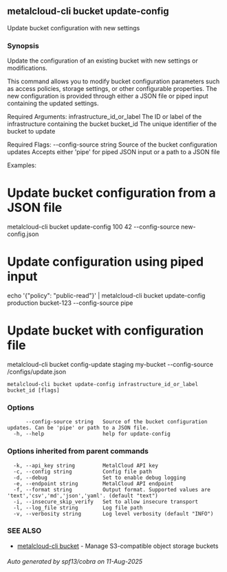 ## metalcloud-cli bucket update-config

Update bucket configuration with new settings

### Synopsis

Update the configuration of an existing bucket with new settings or modifications.

This command allows you to modify bucket configuration parameters such as access policies,
storage settings, or other configurable properties. The new configuration is provided
through either a JSON file or piped input containing the updated settings.

Required Arguments:
  infrastructure_id_or_label    The ID or label of the infrastructure containing the bucket
  bucket_id                     The unique identifier of the bucket to update

Required Flags:
  --config-source string       Source of the bucket configuration updates
                               Accepts either 'pipe' for piped JSON input or a path to a JSON file

Examples:
  # Update bucket configuration from a JSON file
  metalcloud-cli bucket update-config 100 42 --config-source new-config.json

  # Update configuration using piped input
  echo '{"policy": "public-read"}' | metalcloud-cli bucket update-config production bucket-123 --config-source pipe

  # Update bucket with configuration file
  metalcloud-cli bucket config-update staging my-bucket --config-source /configs/update.json

```
metalcloud-cli bucket update-config infrastructure_id_or_label bucket_id [flags]
```

### Options

```
      --config-source string   Source of the bucket configuration updates. Can be 'pipe' or path to a JSON file.
  -h, --help                   help for update-config
```

### Options inherited from parent commands

```
  -k, --api_key string         MetalCloud API key
  -c, --config string          Config file path
  -d, --debug                  Set to enable debug logging
  -e, --endpoint string        MetalCloud API endpoint
  -f, --format string          Output format. Supported values are 'text','csv','md','json','yaml'. (default "text")
  -i, --insecure_skip_verify   Set to allow insecure transport
  -l, --log_file string        Log file path
  -v, --verbosity string       Log level verbosity (default "INFO")
```

### SEE ALSO

* [metalcloud-cli bucket](metalcloud-cli_bucket.md)	 - Manage S3-compatible object storage buckets

###### Auto generated by spf13/cobra on 11-Aug-2025
